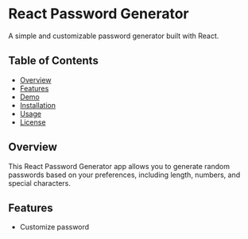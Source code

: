 # React Password Generator

A simple and customizable password generator built with React.

## Table of Contents

- [Overview](#overview)
- [Features](#features)
- [Demo](#demo)
- [Installation](#installation)
- [Usage](#usage)
- [License](#license)

## Overview

This React Password Generator app allows you to generate random passwords based on your preferences, including length, numbers, and special characters.

## Features

- Customize password
